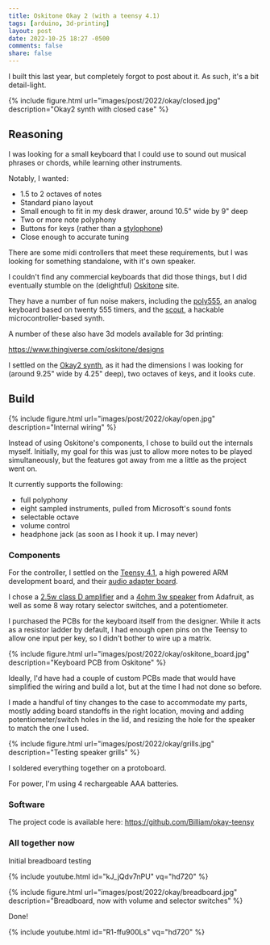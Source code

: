 ```yaml
---
title: Oskitone Okay 2 (with a teensy 4.1)
tags: [arduino, 3d-printing]
layout: post
date: 2022-10-25 18:27 -0500
comments: false
share: false
---
```


I built this last year, but completely forgot to post about it. As such, it's a bit detail-light.

{% include figure.html url="images/post/2022/okay/closed.jpg" description="Okay2 synth with closed case" %}

## Reasoning

I was looking for a small keyboard that I could use to sound out musical phrases or chords, while learning other instruments.

Notably, I wanted:

* 1.5 to 2 octaves of notes
* Standard piano layout
* Small enough to fit in my desk drawer, around 10.5" wide by 9" deep
* Two or more note polyphony
* Buttons for keys (rather than a [stylophone](https://en.wikipedia.org/wiki/Stylophone))
* Close enough to accurate tuning

There are some midi controllers that meet these requirements, but I was looking for something standalone, with it's own speaker.

I couldn't find any commercial keyboards that did those things, but I did eventually stumble on the (delightful) [Oskitone](https://www.oskitone.com/) site.

They have a number of fun noise makers, including the [poly555](https://www.oskitone.com/product/poly555-synth), an analog keyboard based on twenty 555 timers, and the [scout](https://www.oskitone.com/product/scout-synth), a hackable microcontroller-based synth.

A number of these also have 3d models available for 3d printing:

<https://www.thingiverse.com/oskitone/designs>

I settled on the [Okay2 synth](https://www.oskitone.com/product/okay-2-synth), as it had the dimensions I was looking for (around 9.25" wide by 4.25" deep), two octaves of keys, and it looks cute.

## Build

{% include figure.html url="images/post/2022/okay/open.jpg" description="Internal wiring" %}

Instead of using Oskitone's components, I chose to build out the internals myself. Initially, my goal for this was just to allow more notes to be played simultaneously, but the features got away from me a little as the project went on.

It currently supports the following:

* full polyphony
* eight sampled instruments, pulled from Microsoft's sound fonts
* selectable octave
* volume control
* headphone jack (as soon as I hook it up. I may never)

### Components

For the controller, I settled on the [Teensy 4.1](https://www.pjrc.com/store/teensy41.html), a high powered ARM development board, and their [audio adapter board](https://www.pjrc.com/store/teensy3_audio.html).

I chose a [2.5w class D amplifier](https://www.adafruit.com/product/2130) and a [4ohm 3w speaker](https://www.adafruit.com/product/3968) from Adafruit, as well as some 8 way rotary selector switches, and a potentiometer.

I purchased the PCBs for the keyboard itself from the designer. While it acts as a resistor ladder by default, I had enough open pins on the Teensy to allow one input per key, so I didn't bother to wire up a matrix.

{% include figure.html url="images/post/2022/okay/oskitone_board.jpg" description="Keyboard PCB from Oskitone" %}

Ideally, I'd have had a couple of custom PCBs made that would have simplified the wiring and build a lot, but at the time I had not done so before.

I made a handful of tiny changes to the case to accommodate my parts, mostly adding board standoffs in the right location, moving and adding potentiometer/switch holes in the lid, and resizing the hole for the speaker to match the one I used.

{% include figure.html url="images/post/2022/okay/grills.jpg" description="Testing speaker grills" %}

I soldered everything together on a protoboard.

For power, I'm using 4 rechargeable AAA batteries.

### Software

The project code is available here: <https://github.com/Billiam/okay-teensy>

### All together now

Initial breadboard testing

{% include youtube.html id="kJ_jQdv7nPU" vq="hd720" %}

{% include figure.html url="images/post/2022/okay/breadboard.jpg" description="Breadboard, now with volume and selector switches" %}

Done!

{% include youtube.html id="R1-ffu900Ls" vq="hd720" %}
